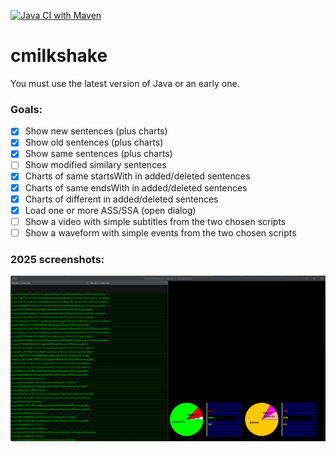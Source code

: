 [![Java CI with Maven](https://github.com/TW2/cmilkshake/actions/workflows/maven.yml/badge.svg)](https://github.com/TW2/cmilkshake/actions/workflows/maven.yml)

# cmilkshake

You must use the latest version of Java or an early one.

### Goals:
- [x] Show new sentences (plus charts)
- [x] Show old sentences (plus charts)
- [x] Show same sentences (plus charts)
- [ ] Show modified similary sentences
- [x] Charts of same startsWith in added/deleted sentences
- [x] Charts of same endsWith in added/deleted sentences
- [x] Charts of different in added/deleted sentences
- [x] Load one or more ASS/SSA (open dialog)
- [ ] Show a video with simple subtitles from the two chosen scripts
- [ ] Show a waveform with simple events from the two chosen scripts

### 2025 screenshots:

![CMLKv2.7 2025-03](https://github.com/TW2/cmilkshake/blob/master/screenshots/2025-03-20%20053421.png)
